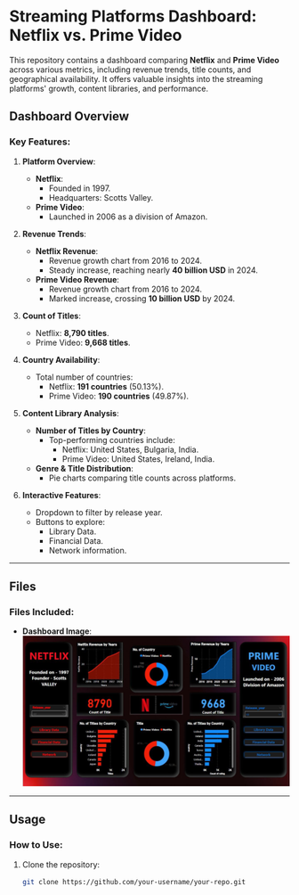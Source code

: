 # Streaming Platforms Dashboard: Netflix vs. Prime Video

This repository contains a dashboard comparing **Netflix** and **Prime Video** across various metrics, including revenue trends, title counts, and geographical availability. It offers valuable insights into the streaming platforms' growth, content libraries, and performance.

## Dashboard Overview

### Key Features:

1. **Platform Overview**:
   - **Netflix**:
     - Founded in 1997.
     - Headquarters: Scotts Valley.
   - **Prime Video**:
     - Launched in 2006 as a division of Amazon.

2. **Revenue Trends**:
   - **Netflix Revenue**:
     - Revenue growth chart from 2016 to 2024.
     - Steady increase, reaching nearly **40 billion USD** in 2024.
   - **Prime Video Revenue**:
     - Revenue growth chart from 2016 to 2024.
     - Marked increase, crossing **10 billion USD** by 2024.

3. **Count of Titles**:
   - Netflix: **8,790 titles**.
   - Prime Video: **9,668 titles**.

4. **Country Availability**:
   - Total number of countries:
     - Netflix: **191 countries** (50.13%).
     - Prime Video: **190 countries** (49.87%).

5. **Content Library Analysis**:
   - **Number of Titles by Country**:
     - Top-performing countries include:
       - Netflix: United States, Bulgaria, India.
       - Prime Video: United States, Ireland, India.
   - **Genre & Title Distribution**:
     - Pie charts comparing title counts across platforms.

6. **Interactive Features**:
   - Dropdown to filter by release year.
   - Buttons to explore:
     - Library Data.
     - Financial Data.
     - Network information.

---

## Files

### Files Included:
- **Dashboard Image**:  
  ![Netflix vs Prime Video Dashboard](dashboard_image.jpeg "Netflix vs Prime Video Dashboard")

---

## Usage

### How to Use:
1. Clone the repository:
   ```bash
   git clone https://github.com/your-username/your-repo.git
